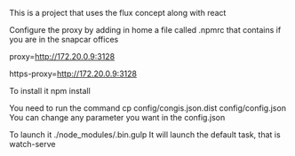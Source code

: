 This is a project that uses the flux concept along with react

Configure the proxy by adding in home a file called .npmrc that contains
if you are in the snapcar offices

proxy=http://172.20.0.9:3128

https-proxy=http://172.20.0.9:3128

To install it
    npm install

You need to run the command
    cp config/congis.json.dist config/config.json
You can change any parameter you want in the config.json

To launch it
    ./node_modules/.bin.gulp
It will launch the default task, that is watch-serve